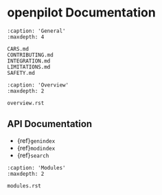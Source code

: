 # openpilot Documentation

```{toctree}
:caption: 'General'
:maxdepth: 4

CARS.md
CONTRIBUTING.md
INTEGRATION.md
LIMITATIONS.md
SAFETY.md
```

```{toctree}
:caption: 'Overview'
:maxdepth: 2

overview.rst
```

## API Documentation

- {ref}`genindex`
- {ref}`modindex`
- {ref}`search`

```{toctree}
:caption: 'Modules'
:maxdepth: 2

modules.rst
```
